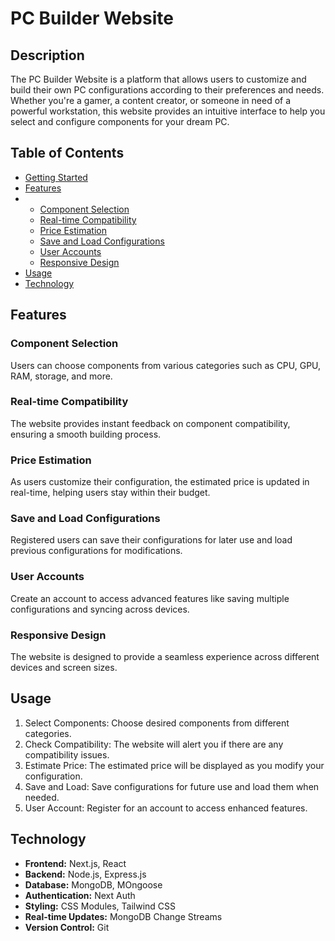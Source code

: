 # PC Builder Website

## Description

The PC Builder Website is a platform that allows users to customize and build their own PC configurations according to their preferences and needs. Whether you're a gamer, a content creator, or someone in need of a powerful workstation, this website provides an intuitive interface to help you select and configure components for your dream PC.

## Table of Contents

- [Getting Started](#getting-started)
- [Features](#features)
- - [Component Selection](#component-selection)
  - [Real-time Compatibility](#real-time-compatibility)
  - [Price Estimation](#price-estimation)
  - [Save and Load Configurations](#save-and-load-configurations)
  - [User Accounts](#user-accounts)
  - [Responsive Design](#responsive-design)
- [Usage](#usage)
- [Technology](#technology)

## Features

### Component Selection

Users can choose components from various categories such as CPU, GPU, RAM, storage, and more.

### Real-time Compatibility

The website provides instant feedback on component compatibility, ensuring a smooth building process.

### Price Estimation

As users customize their configuration, the estimated price is updated in real-time, helping users stay within their budget.

### Save and Load Configurations

Registered users can save their configurations for later use and load previous configurations for modifications.

### User Accounts

Create an account to access advanced features like saving multiple configurations and syncing across devices.

### Responsive Design

The website is designed to provide a seamless experience across different devices and screen sizes.

## Usage

1. Select Components: Choose desired components from different categories.
2. Check Compatibility: The website will alert you if there are any compatibility issues.
3. Estimate Price: The estimated price will be displayed as you modify your configuration.
4. Save and Load: Save configurations for future use and load them when needed.
5. User Account: Register for an account to access enhanced features.

## Technology

- **Frontend:** Next.js, React
- **Backend:** Node.js, Express.js
- **Database:** MongoDB, MOngoose
- **Authentication:** Next Auth
- **Styling:** CSS Modules, Tailwind CSS
- **Real-time Updates:** MongoDB Change Streams
- **Version Control:** Git

